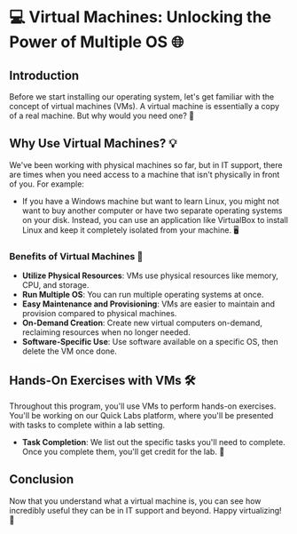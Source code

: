 # 💻 Virtual Machines: Unlocking the Power of Multiple OS 🌐

## Introduction
Before we start installing our operating system, let's get familiar with the concept of virtual machines (VMs). A virtual machine is essentially a copy of a real machine. But why would you need one? 🤔

## Why Use Virtual Machines? 💡
We've been working with physical machines so far, but in IT support, there are times when you need access to a machine that isn't physically in front of you. For example:
- If you have a Windows machine but want to learn Linux, you might not want to buy another computer or have two separate operating systems on your disk. Instead, you can use an application like VirtualBox to install Linux and keep it completely isolated from your machine. 🖥️

### Benefits of Virtual Machines 🌟
- **Utilize Physical Resources**: VMs use physical resources like memory, CPU, and storage.
- **Run Multiple OS**: You can run multiple operating systems at once.
- **Easy Maintenance and Provisioning**: VMs are easier to maintain and provision compared to physical machines.
- **On-Demand Creation**: Create new virtual computers on-demand, reclaiming resources when no longer needed.
- **Software-Specific Use**: Use software available on a specific OS, then delete the VM once done.

## Hands-On Exercises with VMs 🛠️
Throughout this program, you'll use VMs to perform hands-on exercises. You'll be working on our Quick Labs platform, where you'll be presented with tasks to complete within a lab setting. 
- **Task Completion**: We list out the specific tasks you'll need to complete. Once you complete them, you'll get credit for the lab. 🏅

## Conclusion
Now that you understand what a virtual machine is, you can see how incredibly useful they can be in IT support and beyond. Happy virtualizing! 🚀

